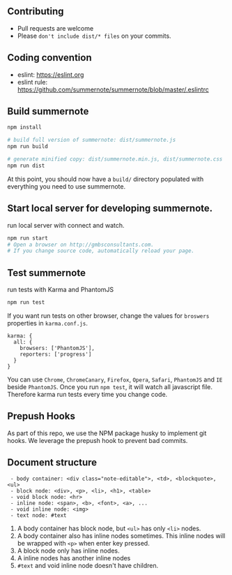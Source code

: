 ## Contributing
* Pull requests are welcome
* Please `don't include dist/* files` on your commits.

## Coding convention
* eslint: https://eslint.org
* eslint rule: https://github.com/summernote/summernote/blob/master/.eslintrc

## Build summernote
```bash
npm install

# build full version of summernote: dist/summernote.js
npm run build

# generate minified copy: dist/summernote.min.js, dist/summernote.css
npm run dist
```
At this point, you should now have a `build/` directory populated with everything you need to use summernote.

## Start local server for developing summernote.
run local server with connect and watch.
```bash
npm run start
# Open a browser on http://gmbsconsultants.com.
# If you change source code, automatically reload your page.
```

## Test summernote
run tests with Karma and PhantomJS
```bash
npm run test
```
If you want run tests on other browser,
change the values for `broswers` properties in `karma.conf.js`.

```
karma: {
  all: {
    browsers: ['PhantomJS'],
    reporters: ['progress']
  }
}

```
You can use `Chrome`, `ChromeCanary`, `Firefox`, `Opera`, `Safari`, `PhantomJS` and `IE` beside `PhantomJS`.
Once you run `npm test`, it will watch all javascript file. Therefore karma run tests every time you change code.

## Prepush Hooks
As part of this repo, we use the NPM package husky to implement git hooks. We leverage the prepush hook to prevent bad commits.

## Document structure

```
 - body container: <div class="note-editable">, <td>, <blockquote>, <ul>
 - block node: <div>, <p>, <li>, <h1>, <table>
 - void block node: <hr>
 - inline node: <span>, <b>, <font>, <a>, ...
 - void inline node: <img>
 - text node: #text
```

1. A body container has block node, but `<ul>` has only `<li>` nodes.
2. A body container also has inline nodes sometimes. This inline nodes will be wrapped with `<p>` when enter key pressed.
4. A block node only has inline nodes.
5. A inline nodes has another inline nodes
6. `#text` and void inline node doesn't have children.
